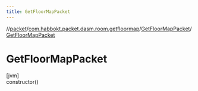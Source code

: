 ```yaml
---
title: GetFloorMapPacket
---
```

//[packet](../../../index.html)/[com.habbokt.packet.dasm.room.getfloormap](../index.html)/[GetFloorMapPacket](index.html)/[GetFloorMapPacket](-get-floor-map-packet.html)



# GetFloorMapPacket



[jvm]\
constructor()




